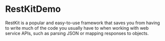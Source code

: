 # RestKitDemo

RestKit is a popular and easy-to-use framework that saves you from having to write much of the code you usually have to when working with web service APIs, such as parsing JSON or mapping responses to objects.

